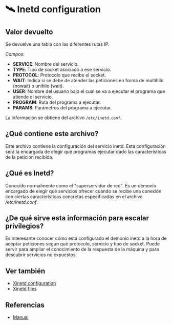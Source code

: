 # 🛰️ Inetd configuration

## Valor devuelto
Se devuelve una tabla con las diferentes rutas IP.

*Campos*:
- **SERVICE**: Nombre del servicio.
- **TYPE**: Tipo de socket asociado a ese servicio.
- **PROTOCOL**: Protocolo que recibe el socket.
- **WAIT**: Indica si se debe de atender las peticiones en forma de multihilo (nowait) o unihilo (wait).
- **USER**: Nombre del usuario bajo el cual se va a ejecutar el programa que atiende el servicio.
- **PROGRAM**: Ruta del programa a ejecutar.
- **PARAMS**: Parámetros del programa a ejecutar.

La información se obtiene del archivo `/etc/inetd.conf`.

## ¿Qué contiene este archivo?
Este archivo contiene la configuración del servicio inetd. Esta configuración será la encargada de elegir qué programas ejecutar dado las características de la petición recibida.

## ¿Qué es Inetd?
Conocido normalmente como el "superservidor de red". Es un demonio encargado de elegir qué servicios ofrecer cuando se recibe una conexión con ciertas características concretas especificadas en el archivo */etc/inetd.conf*.

## ¿De qué sirve esta información para escalar privilegios?
Es interesante conocer cómo está configurado el demonio inetd a la hora de aceptar peticiones según qué protocolo, servicio y tipo de socket. Puede servir para ampliar el conocimiento de la respuesta de la máquina y para descubrir servicios no expuestos.

## Ver también
- [Xinetd configuration](xinetd)
- [Xinetd files](xinetds)

## Referencias
- [Manual](https://nxmnpg.lemoda.net/5/inetd.conf)